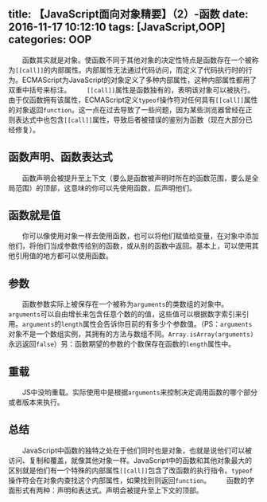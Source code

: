 title: 【JavaScript面向对象精要】（2）-函数
date: 2016-11-17 10:12:10
tags: [JavaScript,OOP]
categories: OOP 
---
&emsp;&emsp;函数其实就是对象。使函数不同于其他对象的决定性特点是函数存在一个被称为`[[call]]`的内部属性。内部属性无法通过代码访问，而定义了代码执行时的行为。ECMAScript为JavaScript的对象定义了多种内部属性，这种内部属性都用了双重中括号来标注。
&emsp;&emsp;`[[call]]`属性是函数独有的，表明该对象可以被执行。由于仅函数拥有该属性，ECMAScript定义`typeof`操作符对任何具有`[[call]]`属性的对象返回`function`。这一点在过去导致了一些问题，因为某些浏览器曾经在正则表达式中也包含`[[call]]`属性，导致后者被错误的鉴别为函数（现在大部分已经修复）。
## 函数声明、函数表达式
&emsp;&emsp;函数声明会被提升至上下文（要么是函数被声明时所在的函数范围，要么是全局范围）的顶部，这意味的你可以先使用函数，后声明他们。
## 函数就是值
&emsp;&emsp;你可以像使用对象一样去使用函数，也可以将他们赋值给变量，在对象中添加他们，将他们当成参数传给别的函数，或从别的函数中返回。基本上，可以使用其他引用值的地方都可以使用函数。
## 参数
&emsp;&emsp;函数参数实际上被保存在一个被称为`arguments`的类数组的对象中。`arguments`可以自由增长来包含任意个数的的值，这些值可以根据数字索引来引用。`arguments`的`length`属性会告诉你目前的有多少个参数值。（PS：`arguments`对象不是一个数组实例，其拥有的方法与数组不同。`Array.isArray(arguments)`永远返回`false`）另：函数期望的参数的个数保存在函数的`length`属性中。
## 重载
&emsp;&emsp;JS中没哟重载。实际使用中是根据`arguments`来控制决定调用函数的哪个部分或者版本来执行。
## 总结
&emsp;&emsp;JavaScript中函数的独特之处在于他们同时也是对象，也就是说他们可以被访问、复制和覆盖，就像其他对象一样。JavaScript中的函数和其他对象最大的区别就是他们有一个特殊的内部属性`[[call]]`包含了改函数的执行指令。`typeof`操作符会在对象内查找这个内部属性，如果找到则返回`function`。
&emsp;&emsp;函数的字面形式有两种：声明和表达式。声明会被提升至上下文的顶部。